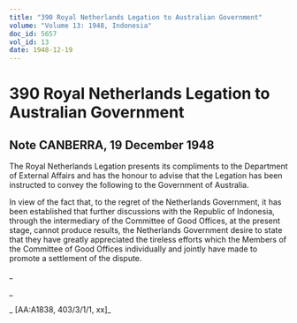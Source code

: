 ```yaml
---
title: "390 Royal Netherlands Legation to Australian Government"
volume: "Volume 13: 1948, Indonesia"
doc_id: 5657
vol_id: 13
date: 1948-12-19
---
```


# 390 Royal Netherlands Legation to Australian Government

## Note CANBERRA, 19 December 1948

The Royal Netherlands Legation presents its compliments to the Department of External Affairs and has the honour to advise that the Legation has been instructed to convey the following to the Government of Australia.

In view of the fact that, to the regret of the Netherlands Government, it has been established that further discussions with the Republic of Indonesia, through the intermediary of the Committee of Good Offices, at the present stage, cannot produce results, the Netherlands Government desire to state that they have greatly appreciated the tireless efforts which the Members of the Committee of Good Offices individually and jointly have made to promote a settlement of the dispute.

_

_

_ [AA:A1838, 403/3/1/1, xx]_
